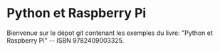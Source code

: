 # Python et Raspberry Pi

Bienvenue sur le dépot git contenant les exemples du livre:
"Python et Raspberry Pi" -- ISBN 9782409003325.
